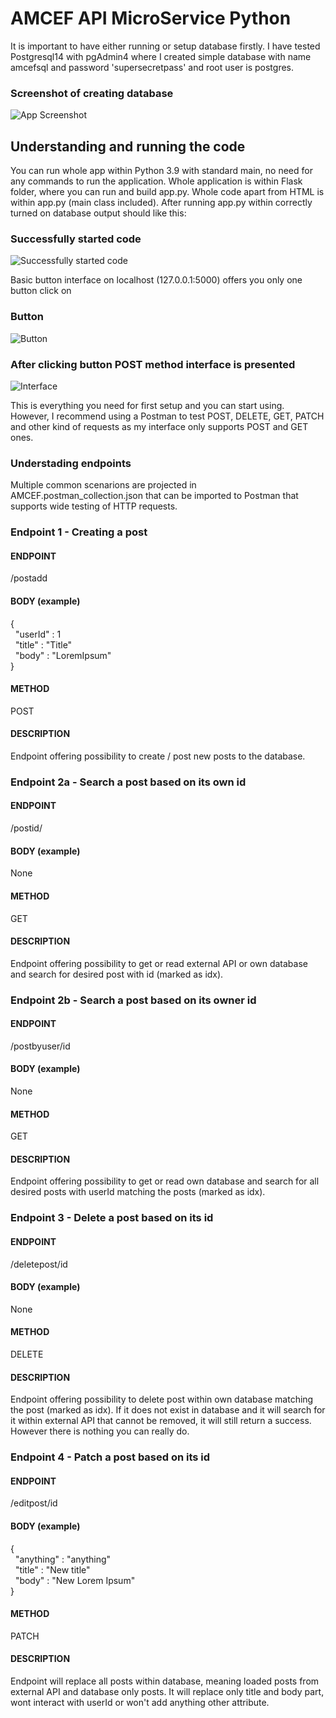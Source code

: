 
# AMCEF API MicroService Python 

It is important to have either running or setup database firstly. 
I have tested Postgresql14 with pgAdmin4 where I created simple database
with name amcefsql and password 'supersecretpass' and root user is postgres.

### Screenshot of creating database

![App Screenshot](https://i.imgur.com/cFc4X8r.png)


## Understanding and running the code

You can run whole app within Python 3.9 with standard main, no need for 
any commands to run the application. Whole application is within Flask
folder, where you can run and build app.py. Whole code apart from
HTML is within app.py (main class included). After running app.py within
correctly turned on database output should like this:

### Successfully started code
![Successfully started code](https://i.imgur.com/jascNjG.png)

Basic button interface on localhost (127.0.0.1:5000) offers you only one button click on

### Button
![Button](https://i.imgur.com/BiqbVt4.png)

### After clicking button POST method interface is presented
![Interface](https://i.imgur.com/aAoV3VR.png)

This is everything you need for first setup and you can start using. However,
I recommend using a Postman to test POST, DELETE, GET, PATCH and other kind 
of requests as my interface only supports POST and GET ones.

### Understading endpoints

Multiple common scenarions are projected in AMCEF.postman_collection.json that can be
imported to Postman that supports wide testing of HTTP requests. 

### Endpoint 1 - Creating a post 

#### ENDPOINT 

/postadd

#### BODY (example)
{\
&nbsp;    "userId"  : 1\
&nbsp;    "title"   : "Title"\
 &nbsp;   "body"    : "LoremIpsum"  \
}

#### METHOD 
POST

#### DESCRIPTION 
Endpoint offering possibility to create / post new posts to the database.

### Endpoint 2a - Search a post based on its own id

#### ENDPOINT 

/postid/<idx>

#### BODY (example)
None

#### METHOD 
GET

#### DESCRIPTION 
Endpoint offering possibility to get or read external API or own database
and search for desired post with id (marked as idx).

### Endpoint 2b - Search a post based on its owner id

#### ENDPOINT 

/postbyuser/id

#### BODY (example)
None

#### METHOD 
GET

#### DESCRIPTION 
Endpoint offering possibility to get or read own database
and search for all desired posts with userId matching the posts
 (marked as idx).

### Endpoint 3 - Delete a post based on its id

#### ENDPOINT 

/deletepost/id

#### BODY (example)
None

#### METHOD 
DELETE

#### DESCRIPTION 
Endpoint offering possibility to delete post within own database
matching the post (marked as idx). If it does not exist in database
and it will search for it within external API that cannot be removed,
it will still return a success. However there is nothing you can really do.

### Endpoint 4 - Patch a post based on its id

#### ENDPOINT 

/editpost/id

#### BODY (example)
{\
&nbsp;    "anything"  : "anything" \
&nbsp;    "title"     : "New title" \
&nbsp;    "body"      : "New Lorem Ipsum" \
}

#### METHOD 
PATCH

#### DESCRIPTION 
Endpoint will replace all posts within database, meaning loaded posts from external API and database only posts.
It will replace only title and body part, wont interact with userId or won't add anything other attribute.